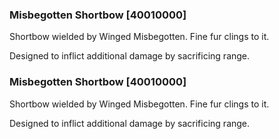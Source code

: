 ### Misbegotten Shortbow [40010000]

Shortbow wielded by Winged Misbegotten. Fine fur clings to it.

Designed to inflict additional damage by sacrificing range.### Misbegotten Shortbow [40010000]

Shortbow wielded by Winged Misbegotten. Fine fur clings to it.

Designed to inflict additional damage by sacrificing range.